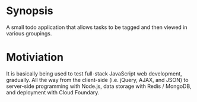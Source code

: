 # Synopsis
A small todo application that allows tasks to be tagged and then viewed in various groupings.

# Motiviation
It is basically being used to test full-stack JavaScript web development, gradually. All the way from the client-side (i.e. jQuery, AJAX, and JSON) to server-side programming with Node.js, data storage with Redis / MongoDB, and deployment with Cloud Foundary.
